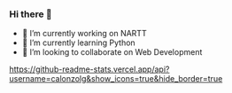 ### Hi there 👋

- 🔭 I’m currently working on NARTT
- 🌱 I’m currently learning Python
- 👯 I’m looking to collaborate on Web Development

https://github-readme-stats.vercel.app/api?username=calonzolg&show_icons=true&hide_border=true
